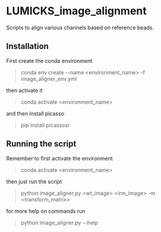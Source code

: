 # LUMICKS_image_alignment
Scripts to align various channels based on reference beads. 

## Installation

First create the conda environment
>conda env create --name <environment_name> -f image_aligner_env.yml

then activate it

>conda activate <environment_name>

and then install picasso

>pip install picassosr

## Running the script

Remember to first activate the environment

>conda activate <environment_name>

then just run the script

>python image_aligner.py <wt_image> <irm_image> -m <transform_matrix>

for more help on commands run

>python image_aligner.py --help
